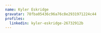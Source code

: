 ```yaml
---
name: Kyler Eskridge
gravatar: 78fba05436c96a76c8e2931971224c44
profiles:
  linkedin: kyler-eskridge-26732912b
---
```

